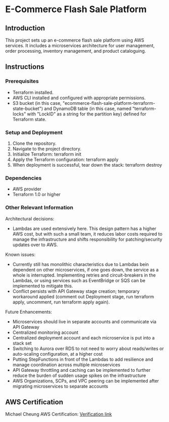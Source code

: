 # E-Commerce Flash Sale Platform

## Introduction
This project sets up an e-commerce flash sale platform using AWS services. It includes a microservices architecture for user management, order processing, inventory management, and product cataloguing.

## Instructions

### Prerequisites
- Terraform installed.
- AWS CLI installed and configured with appropriate permissions.
- S3 bucket (in this case, "ecommerce-flash-sale-platform-terraform-state-bucket") and DynamoDB table (in this case, named "terraform-locks" with "LockID" as a string for the partition key) defined for Terraform state.

### Setup and Deployment
1. Clone the repository.
2. Navigate to the project directory.
3. Initialize Terraform:
terraform init
4. Apply the Terraform configuration:
terraform apply
5. When deployment is successful, tear down the stack:
terraform destroy

### Dependencies
- AWS provider
- Terraform 1.0 or higher

### Other Relevant Information
Architectural decisions:
- Lambdas are used extensively here. This design pattern has a higher AWS cost, but with such a small team, it reduces labor costs required to manage the infrastructure and shifts responsibility for patching/security updates over to AWS.

Known issues:
- Currently still has monolithic characteristics due to Lambdas bein dependent on other microservices, if one goes down, the service as a whole is interrupted. Implementing retries and circuit-breakers in the Lambdas, or using services such as EventBridge or SQS can be implemented to mitigate this.
- Conflict persists with API Gateway stage creation; temporary workaround applied (comment out Deployment stage, run terraform apply, uncomment, run terraform apply again).

Future Enhancements:
- Microservices should live in separate accounts and communicate via API Gateway
- Centralized monitoring account
- Centralized deployment account and each microservice is put into a stack set
- Switching to Aurora over RDS to not need to worry about reads/writes or auto-scaling configuration, at a higher cost
- Putting StepFunctions in front of the Lambdas to add resilience and manage coordination across multiple microservices
- API Gateway throttling and caching can be implemented to further reduce the burden of sudden usage spikes on the infrastructure
- AWS Organizations, SCPs, and VPC peering can be implemented after migrating microservices to separate accounts


## AWS Certification
Michael Cheung
AWS Certification: [Verification link](https://cp.certmetrics.com/amazon/en/public/verify/credential/M1GMGM72HMEEQRS1)  